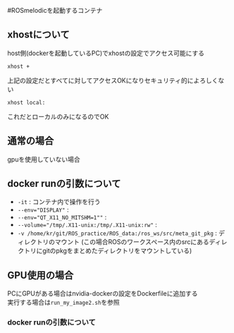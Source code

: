 #ROSmelodicを起動するコンテナ
## xhostについて
host側(dockerを起動しているPC)でxhostの設定でアクセス可能にする
```
xhost +
```
上記の設定だとすべてに対してアクセスOKになりセキュリティ的によろしくない  
```
xhost local:
```
これだとローカルのみになるのでOK

## 通常の場合
gpuを使用していない場合
## docker runの引数について
+ ```-it``` : コンテナ内で操作を行う
+ ```--env="DISPLAY"``` :
+ ```--env="QT_X11_NO_MITSHM=1""``` : 
+ ```--volume="/tmp/.X11-unix:/tmp/.X11-unix:rw"``` :
+ ```-v /home/kr/git/ROS_practice/ROS_data:/ros_ws/src/meta_git_pkg``` : ディレクトリのマウント
(この場合ROSのワークスペース内のsrcにあるディレクトリにgitのpkgをまとめたディレクトリをマウントしている)

## GPU使用の場合
PCにGPUがある場合はnvidia-dockerの設定をDockerfileに追加する  
実行する場合は```run_my_image2.sh```を参照
### docker runの引数について
